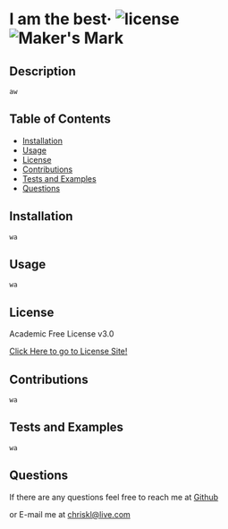 # I am the best&middot; ![license](https://img.shields.io/badge/license-Academic%20Free%20License%20v3.0-blue) ![Maker's Mark](https://img.shields.io/github/repo-size/ChrisAMK/README-Generator?style=plastic)
## Description 
```
aw
```
## Table of Contents 
* [Installation](#Installation)
* [Usage](#Usage)
* [License](#License)
* [Contributions](#Contributions)
* [Tests and Examples](#Tests)
* [Questions](#Questions)
## Installation <a name='Installation'></a> 
```
wa
```
## Usage <a name='Usage'></a> 
```
wa
```
## License <a name='License'></a> 
Academic Free License v3.0
[Click Here to go to License Site!](licenseLink)
## Contributions <a name='Contributions'></a> 
```
wa
```
## Tests and Examples <a name='Tests'></a> 
```
wa
```
## Questions <a name='Questions'></a> 
If there are any questions feel free to reach me at [Github](https://github.com/ChrisAMK)
or E-mail me at chriskl@live.com
